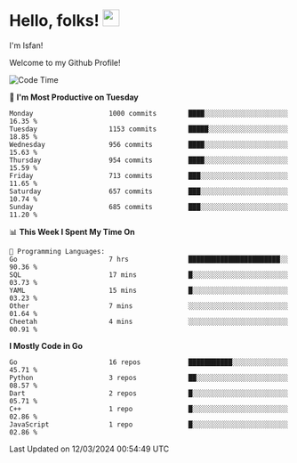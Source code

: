 # Hello, folks! <img src="https://raw.githubusercontent.com/MartinHeinz/MartinHeinz/master/wave.gif" width="30px" height="30px" />

I'm Isfan!

Welcome to my Github Profile!

<!--START_SECTION:waka-->
![Code Time](http://img.shields.io/badge/Code%20Time-3%2C443%20hrs%2025%20mins-blue)

📅 **I'm Most Productive on Tuesday** 

```text
Monday                   1000 commits        ████░░░░░░░░░░░░░░░░░░░░░   16.35 % 
Tuesday                  1153 commits        █████░░░░░░░░░░░░░░░░░░░░   18.85 % 
Wednesday                956 commits         ████░░░░░░░░░░░░░░░░░░░░░   15.63 % 
Thursday                 954 commits         ████░░░░░░░░░░░░░░░░░░░░░   15.59 % 
Friday                   713 commits         ███░░░░░░░░░░░░░░░░░░░░░░   11.65 % 
Saturday                 657 commits         ███░░░░░░░░░░░░░░░░░░░░░░   10.74 % 
Sunday                   685 commits         ███░░░░░░░░░░░░░░░░░░░░░░   11.20 % 
```


📊 **This Week I Spent My Time On** 

```text
💬 Programming Languages: 
Go                       7 hrs               ███████████████████████░░   90.36 % 
SQL                      17 mins             █░░░░░░░░░░░░░░░░░░░░░░░░   03.73 % 
YAML                     15 mins             █░░░░░░░░░░░░░░░░░░░░░░░░   03.23 % 
Other                    7 mins              ░░░░░░░░░░░░░░░░░░░░░░░░░   01.64 % 
Cheetah                  4 mins              ░░░░░░░░░░░░░░░░░░░░░░░░░   00.91 % 
```

**I Mostly Code in Go** 

```text
Go                       16 repos            ███████████░░░░░░░░░░░░░░   45.71 % 
Python                   3 repos             ██░░░░░░░░░░░░░░░░░░░░░░░   08.57 % 
Dart                     2 repos             █░░░░░░░░░░░░░░░░░░░░░░░░   05.71 % 
C++                      1 repo              █░░░░░░░░░░░░░░░░░░░░░░░░   02.86 % 
JavaScript               1 repo              █░░░░░░░░░░░░░░░░░░░░░░░░   02.86 % 
```




 Last Updated on 12/03/2024 00:54:49 UTC
<!--END_SECTION:waka-->

<!--
**isfanazha/isfanazha** is a ✨ _special_ ✨ repository because its `README.md` (this file) appears on your GitHub profile.

Here are some ideas to get you started:

- 🔭 I’m currently working on ...
- 🌱 I’m currently learning ...
- 👯 I’m looking to collaborate on ...
- 🤔 I’m looking for help with ...
- 💬 Ask me about ...
- 📫 How to reach me: ...
- 😄 Pronouns: ...
- ⚡ Fun fact: ...
-->

